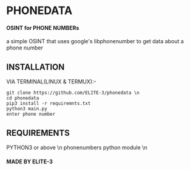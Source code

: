 # PHONEDATA
#### OSINT for PHONE NUMBERs
a simple OSINT that uses google's libphonenumber to get data about a phone number

## INSTALLATION
VIA TERMINAL(LINUX & TERMUX):-
```
git clone https://github.com/ELITE-3/phonedata \n
cd phonedata  
pip3 install -r requiremnts.txt 
python3 main.py
enter phone number
```

## REQUIREMENTS 
PYTHON3 or above \n
phonenumbers python module \n

#### MADE BY ELITE-3
